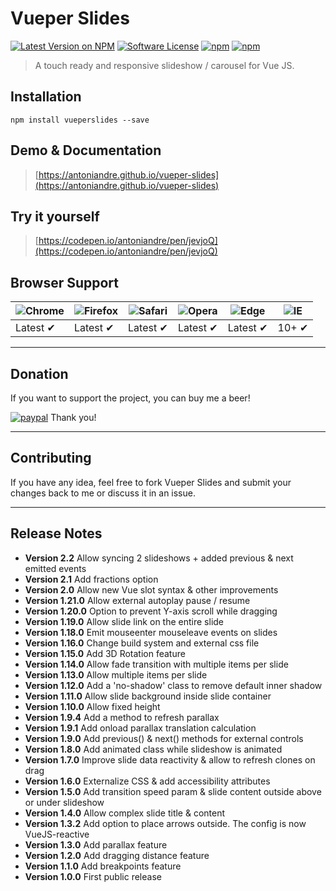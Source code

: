 # Vueper Slides

[![Latest Version on NPM](https://img.shields.io/npm/v/vueperslides.svg)](https://npmjs.com/package/vueperslides)
[![Software License](https://img.shields.io/badge/license-MIT-brightgreen.svg)](LICENSE.md)
[![npm](https://img.shields.io/npm/dt/vueperslides.svg)](https://www.npmjs.com/package/vueperslides)
[![npm](https://img.shields.io/npm/dw/vueperslides.svg)](https://www.npmjs.com/package/vueperslides)

> A touch ready and responsive slideshow / carousel for Vue JS.

## Installation

```
npm install vueperslides --save
```

## Demo & Documentation
> [https://antoniandre.github.io/vueper-slides](https://antoniandre.github.io/vueper-slides)

## Try it yourself
> [https://codepen.io/antoniandre/pen/jevjoQ](https://codepen.io/antoniandre/pen/jevjoQ)

## Browser Support
![Chrome](https://raw.github.com/alrra/browser-logos/master/src/chrome/chrome_48x48.png) | ![Firefox](https://raw.github.com/alrra/browser-logos/master/src/firefox/firefox_48x48.png) | ![Safari](https://raw.github.com/alrra/browser-logos/master/src/safari/safari_48x48.png) | ![Opera](https://raw.github.com/alrra/browser-logos/master/src/opera/opera_48x48.png) | ![Edge](https://raw.github.com/alrra/browser-logos/master/src/edge/edge_48x48.png) | ![IE](https://raw.github.com/alrra/browser-logos/master/src/archive/internet-explorer_9-11/internet-explorer_9-11_48x48.png) |
--- | --- | --- | --- | --- | --- |
Latest ✔ | Latest ✔ | Latest ✔ | Latest ✔ | Latest ✔ | 10+ ✔ |


___


## Donation

If you want to support the project, you can buy me a beer!

[![paypal](https://www.paypalobjects.com/en_AU/i/btn/btn_donateCC_LG.gif)](https://www.paypal.me/antoniandre1)
Thank you!


___


## Contributing

If you have any idea, feel free to fork Vueper Slides and submit your changes back to me or discuss it in an issue.


___


## Release Notes

- __Version 2.2__ Allow syncing 2 slideshows + added previous &amp; next emitted events
- __Version 2.1__ Add fractions option
- __Version 2.0__ Allow new Vue slot syntax &amp; other improvements
- __Version 1.21.0__ Allow external autoplay pause / resume
- __Version 1.20.0__ Option to prevent Y-axis scroll while dragging
- __Version 1.19.0__ Allow slide link on the entire slide
- __Version 1.18.0__ Emit mouseenter mouseleave events on slides
- __Version 1.16.0__ Change build system and external css file
- __Version 1.15.0__ Add 3D Rotation feature
- __Version 1.14.0__ Allow fade transition with multiple items per slide
- __Version 1.13.0__ Allow multiple items per slide
- __Version 1.12.0__ Add a 'no-shadow' class to remove default inner shadow
- __Version 1.11.0__ Allow slide background inside slide container
- __Version 1.10.0__ Allow fixed height
- __Version 1.9.4__ Add a method to refresh parallax
- __Version 1.9.1__ Add onload parallax translation calculation
- __Version 1.9.0__ Add previous() &amp; next() methods for external controls
- __Version 1.8.0__ Add animated class while slideshow is animated
- __Version 1.7.0__ Improve slide data reactivity &amp; allow to refresh clones on drag
- __Version 1.6.0__ Externalize CSS &amp; add accessibility attributes
- __Version 1.5.0__ Add transition speed param &amp; slide content outside above or under slideshow
- __Version 1.4.0__ Allow complex slide title &amp; content
- __Version 1.3.2__ Add option to place arrows outside. The config is now VueJS-reactive
- __Version 1.3.0__ Add parallax feature
- __Version 1.2.0__ Add dragging distance feature
- __Version 1.1.0__ Add breakpoints feature
- __Version 1.0.0__ First public release
